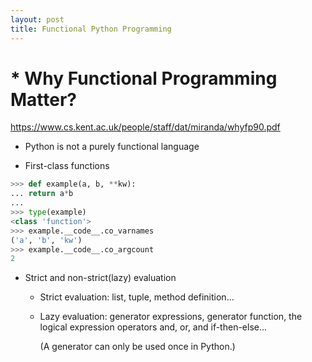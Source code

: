 ```yaml
---
layout: post
title: Functional Python Programming
---
```


# * Why Functional Programming Matter?
<https://www.cs.kent.ac.uk/people/staff/dat/miranda/whyfp90.pdf>

* Python is not a purely functional language

* First-class functions
```python
>>> def example(a, b, **kw):
... return a*b
...
>>> type(example)
<class 'function'>
>>> example.__code__.co_varnames
('a', 'b', 'kw')
>>> example.__code__.co_argcount
2
```

* Strict and non-strict(lazy) evaluation
  - Strict evaluation: list, tuple, method definition...
  - Lazy evaluation: generator expressions, generator function, the logical expression operators and, or, and if-then-else...
  
    (A generator can only be used once in Python.)
